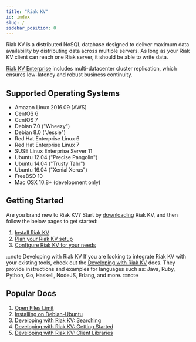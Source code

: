 ```yaml
---
title: "Riak KV"
id: index
slug: /
sidebar_position: 0
---
```


[aboutenterprise]: http://basho.com/contact/
[config index]: configuring/index.md
[downloads]: setup/installing/index.md
[install index]: setup/installing/index.md
[plan index]: setup/planning/index.md
[perf open files]: using/performance/open-files-limit
[install debian & ubuntu]: setup/installing/debian-ubuntu
[usage search]: developing/usage/search.md
[getting started]: developing/getting-started/index.md
[dev client libraries]: developing/client-libraries.md

Riak KV is a distributed NoSQL database designed to deliver maximum data availability by distributing data across multiple servers. As long as your Riak KV client can reach one Riak server, it should be able to write data.

[Riak KV Enterprise][aboutenterprise] includes multi-datacenter cluster replication, which ensures low-latency and robust business continuity.

## Supported Operating Systems

- Amazon Linux 2016.09 (AWS)
- CentOS 6
- CentOS 7
- Debian 7.0 ("Wheezy")
- Debian 8.0 ("Jessie")
- Red Hat Enterprise Linux 6
- Red Hat Enterprise Linux 7
- SUSE Linux Enterprise Server 11
- Ubuntu 12.04 ("Precise Pangolin")
- Ubuntu 14.04 ("Trusty Tahr")
- Ubuntu 16.04 ("Xenial Xerus")
- FreeBSD 10
- Mac OSX 10.8+ (development only)

## Getting Started

Are you brand new to Riak KV? Start by [downloading][downloads] Riak KV, and then follow the below pages to get started:

1. [Install Riak KV][install index]
2. [Plan your Riak KV setup][plan index]
3. [Configure Riak KV for your needs][config index]

:::note Developing with Riak KV
If you are looking to integrate Riak KV with your existing tools, check out the [Developing with Riak KV](developing/index.md) docs. They provide instructions and examples for languages such as: Java, Ruby, Python, Go, Haskell, NodeJS, Erlang, and more.
:::note

## Popular Docs

1. [Open Files Limit][perf open files]
2. [Installing on Debian-Ubuntu][install debian & ubuntu]
3. [Developing with Riak KV: Searching][usage search]
4. [Developing with Riak KV: Getting Started][getting started]
5. [Developing with Riak KV: Client Libraries][dev client libraries]